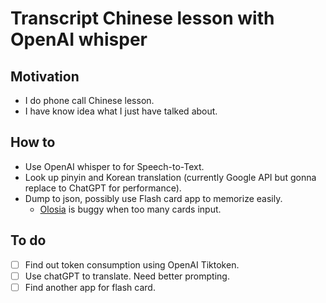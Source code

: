 # Transcript Chinese lesson with OpenAI whisper

## Motivation

- I do phone call Chinese lesson.
- I have know idea what I just have talked about.

## How to

- Use OpenAI whisper to for Speech-to-Text.
- Look up pinyin and Korean translation (currently Google API but gonna replace to ChatGPT for performance).
- Dump to json, possibly use Flash card app to memorize easily. 
  - [Olosia](https://olosia.com) is buggy when too many cards input.


## To do

- [ ] Find out token consumption using OpenAI Tiktoken.
- [ ] Use chatGPT to translate. Need better prompting.
- [ ] Find another app for flash card.
